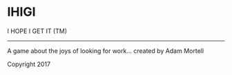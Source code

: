 # IHIGI

I HOPE I GET IT (TM)
____________________________________________________________
A game about the joys of looking for work...
created by Adam Mortell

Copyright 2017
